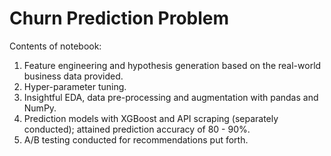 # Churn Prediction Problem

Contents of notebook:
 1) Feature engineering and hypothesis generation based on the real-world business data provided.
 2) Hyper-parameter tuning.
 3) Insightful EDA, data pre-processing and augmentation with pandas and NumPy.
 4) Prediction models with XGBoost and API scraping (separately conducted); attained prediction accuracy of 80 - 90%.
 5) A/B testing conducted for recommendations put forth.

